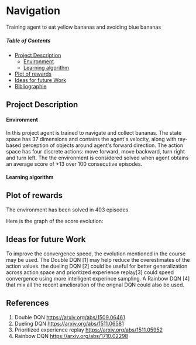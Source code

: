 # Navigation 
Training agent to eat yellow bananas and avoiding blue bananas

##### Table of Contents 
- [Project Description](#project-description)
    - [Environment](#environment)
    - [Learning algorithm](#learning-algorithm)
- [Plot of rewards](#plot-of-rewards)
- [Ideas for future Work](#ideas-for-future-work)
- [Bibliographie](#bibliographie)

## Project Description
#### Environment
In this project agent is trained to navigate and collect bananas. The state space has 37 dimensions and contains the agent's velocity, along with ray-based perception of objects around agent's forward direction. The action space has four discrete actions: move forward, move backward, turn right and turn left. The the environment is considered solved when agent obtains an average score of +13 over 100 consecutive episodes.

#### Learning algorithm

## Plot of rewards
The environment has been solved in 403 episodes.

Here is the graph of the score evolution:

## Ideas for future Work
To improve the convergence speed, the evolution mentioned in the course may be used. The Double DQN [1] may help reduce the overestimates of the action values. the dueling DQN [2] could be useful for better generalization across action space and prioritized experience replay[3] could speed convergence using more intelligent experince sampling. A Rainbow DQN [4] that mix all the recent amelioration of the orignal DQN could also be used.

## References
1. Double DQN https://arxiv.org/abs/1509.06461
2. Dueling DQN https://arxiv.org/abs/1511.06581
3. Prioritized experience replay https://arxiv.org/abs/1511.05952
4. Rainbow DQN https://arxiv.org/abs/1710.02298
